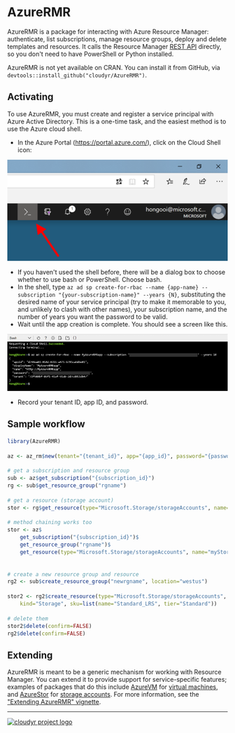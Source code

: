# AzureRMR

AzureRMR is a package for interacting with Azure Resource Manager: authenticate, list subscriptions, manage resource groups, deploy and delete templates and resources. It calls the Resource Manager [REST API](https://docs.microsoft.com/en-us/rest/api/resources) directly, so you don't need to have PowerShell or Python installed.

AzureRMR is not yet available on CRAN. You can install it from GitHub, via `devtools::install_github("cloudyr/AzureRMR")`.

## Activating

To use AzureRMR, you must create and register a service principal with Azure Active Directory. This is a one-time task, and the easiest method is to use the Azure cloud shell.

- In the Azure Portal (https://portal.azure.com/), click on the Cloud Shell icon:

![](vignettes/images/cloudportal2.png)

- If you haven't used the shell before, there will be a dialog box to choose whether to use bash or PowerShell. Choose bash.
- In the shell, type `az ad sp create-for-rbac --name {app-name} --subscription "{your-subscription-name}" --years {N}`, substituting the desired name of your service principal (try to make it memorable to you, and unlikely to clash with other names), your subscription name, and the number of years you want the password to be valid.
- Wait until the app creation is complete. You should see a screen like this.

![](vignettes/images/cloudshell.png)

- Record your tenant ID, app ID, and password.

## Sample workflow

```r
library(AzureRMR)

az <- az_rm$new(tenant="{tenant_id}", app="{app_id}", password="{password}")

# get a subscription and resource group
sub <- az$get_subscription("{subscription_id}")
rg <- sub$get_resource_group("rgname")

# get a resource (storage account)
stor <- rg$get_resource(type="Microsoft.Storage/storageAccounts", name="mystorage")

# method chaining works too
stor <- az$
    get_subscription("{subscription_id}")$
    get_resource_group("rgname")$
    get_resource(type="Microsoft.Storage/storageAccounts", name="myStorage")


# create a new resource group and resource
rg2 <- sub$create_resource_group("newrgname", location="westus")

stor2 <- rg2$create_resource(type="Microsoft.Storage/storageAccounts", name="myStorage",
    kind="Storage", sku=list(name="Standard_LRS", tier="Standard"))

# delete them
stor2$delete(confirm=FALSE)
rg2$delete(confirm=FALSE)
```

## Extending

AzureRMR is meant to be a generic mechanism for working with Resource Manager. You can extend it to provide support for service-specific features; examples of packages that do this include [AzureVM](https://github.com/cloudyr/AzureVM) for [virtual machines](https://azure.microsoft.com/en-us/services/virtual-machines/), and [AzureStor](https://github.com/cloudyr/AzureStor) for [storage accounts](https://azure.microsoft.com/en-us/services/storage/). For more information, see the ["Extending AzureRMR" vignette](vignettes/extend.Rmd).

---
[![cloudyr project logo](https://i.imgur.com/JHS98Y7.png)](https://github.com/cloudyr)
